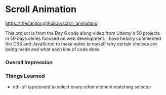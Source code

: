 # Scroll Animation

https://thedanitor.github.io/scroll_animation/

This project is from the Day 6 code along video from Udemy's 50 projects in 50 days series focused on web development. I have heavily commented the CSS and JavaScript to make notes to myself why certain choices are being made and what each line of code does.


### Overall Impression



### Things Learned
* nth-of-type(even) to select every other element matching selector
